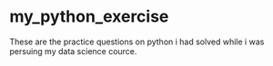 # my_python_exercise
 These are the practice questions on python i had solved while i was persuing my data science cource.

